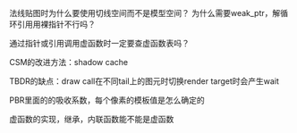 法线贴图时为什么要使用切线空间而不是模型空间？
为什么需要weak_ptr，解循环引用用裸指针不行吗？

通过指针或引用调用虚函数时一定要查虚函数表吗？

CSM的改进方法：shadow cache

TBDR的缺点：draw call在不同tail上的图元时切换render target时会产生wait

PBR里面的的吸收系数，每个像素的模板值是怎么确定的

虚函数的实现，继承，内联函数能不能是虚函数